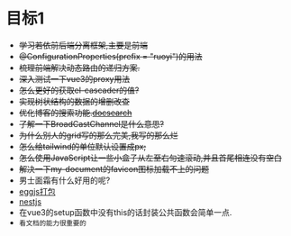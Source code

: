 # 目标1
- ~~学习若依前后端分离框架,主要是前端~~
- ~~@ConfigurationProperties(prefix = "ruoyi")的用法~~
- ~~梳理前端解决动态路由的递归方案.~~
- ~~深入测试一下vue3的proxy用法~~
- ~~怎么更好的获取el-cascader的值?~~
- ~~实现树状结构的数据的增删改查~~
- ~~优化博客的搜索功能.[docsearch](https://docsearch.algolia.com/)~~
- ~~了解一下BroadCastChannel是什么意思?~~
- ~~为什么别人的grid写的那么完美,我写的那么烂~~
- ~~怎么给tailwind的单位默认设置成px;~~
- ~~怎么使用JavaScript让一些小盒子从左至右匀速滚动,并且首尾相连没有空白~~
- ~~解决一下my-document的favicon图标加载不上的问题~~
- 男士面霜有什么好用的呢?
- [eggjs打包](https://blog.csdn.net/weixin_44637104/article/details/128181127)
- [nestjs](https://nestjs.bootcss.com/index.html)
- 在vue3的setup函数中没有this的话封装公共函数会简单一点.
- `看文档的能力很重要的`
